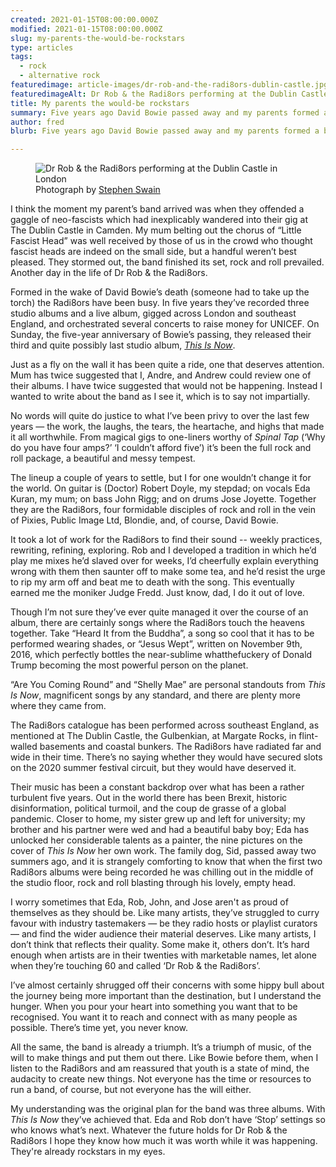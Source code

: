 ```yaml
---
created: 2021-01-15T08:00:00.000Z
modified: 2021-01-15T08:00:00.000Z
slug: my-parents-the-would-be-rockstars
type: articles
tags:
  - rock
  - alternative rock
featuredimage: article-images/dr-rob-and-the-radi8ors-dublin-castle.jpg
featuredimageAlt: Dr Rob & the Radi8ors performing at the Dublin Castle in London
title: My parents the would-be rockstars
summary: Five years ago David Bowie passed away and my parents formed a band. Four albums and boatload of work later it’s safe to say they’ve done him proud
author: fred
blurb: Five years ago David Bowie passed away and my parents formed a band. Four albums and boatload of work later it’s safe to say they’ve done him proud.

---
```


<figure class="wide">
  <img src="article-images/dr-rob-and-the-radi8ors-dublin-castle.jpg" alt="Dr Rob & the Radi8ors performing at the Dublin Castle in London" />
  <figcaption>Photograph by <a href="https://stephenswain.com/">Stephen Swain</a></figcaption>
</figure>

I think the moment my parent’s band arrived was when they offended a gaggle of neo-fascists which had inexplicably wandered into their gig at The Dublin Castle in Camden. My mum belting out the chorus of “Little Fascist Head” was well received by those of us in the crowd who thought fascist heads are indeed on the small side, but a handful weren’t best pleased. They stormed out, the band finished its set, rock and roll prevailed. Another day in the life of Dr Rob & the Radi8ors.

Formed in the wake of David Bowie’s death (someone had to take up the torch) the Radi8ors have been busy. In five years they’ve recorded three studio albums and a live album, gigged across London and southeast England, and orchestrated several concerts to raise money for UNICEF. On Sunday, the five-year anniversary of Bowie’s passing, they released their third and quite possibly last studio album, [_This Is Now_](https://open.spotify.com/album/2idIvKgMFDUWBSBHUfV4rh).

Just as a fly on the wall it has been quite a ride, one that deserves attention. Mum has twice suggested that I, Andre, and Andrew could review one of their albums. I have twice suggested that would not be happening. Instead I wanted to write about the band as I see it, which is to say not impartially.

No words will quite do justice to what I’ve been privy to over the last few years — the work, the laughs, the tears, the heartache, and highs that made it all worthwhile. From magical gigs to one-liners worthy of _Spinal Tap_ (‘Why do you have four amps?’ ‘I couldn’t afford five’) it’s been the full rock and roll package, a beautiful and messy tempest.

The lineup a couple of years to settle, but I for one wouldn’t change it for the world. On guitar is (Doctor) Robert Doyle, my stepdad; on vocals Eda Kuran, my mum; on bass John Rigg; and on drums Jose Joyette. Together they are the Radi8ors, four formidable disciples of rock and roll in the vein of Pixies, Public Image Ltd, Blondie, and, of course, David Bowie.

It took a lot of work for the Radi8ors to find their sound -- weekly practices, rewriting, refining, exploring. Rob and I developed a tradition in which he’d play me mixes he’d slaved over for weeks, I’d cheerfully explain everything wrong with them then saunter off to make some tea, and he’d resist the urge to rip my arm off and beat me to death with the song. This eventually earned me the moniker Judge Fredd. Just know, dad, I do it out of love.  

Though I’m not sure they’ve ever quite managed it over the course of an album, there are certainly songs where the Radi8ors touch the heavens together. Take “Heard It from the Buddha”, a song so cool that it has to be performed wearing shades, or “Jesus Wept”, written on November 9th, 2016, which perfectly bottles the near-sublime whatthefuckery of Donald Trump becoming the most powerful person on the planet.

“Are You Coming Round” and “Shelly Mae” are personal standouts from _This Is Now_, magnificent songs by any standard, and there are plenty more where they came from.

The Radi8ors catalogue has been performed across southeast England, as mentioned at The Dublin Castle, the Gulbenkian, at Margate Rocks, in flint-walled basements and coastal bunkers. The Radi8ors have radiated far and wide in their time. There’s no saying whether they would have secured slots on the 2020 summer festival circuit, but they would have deserved it.

Their music has been a constant backdrop over what has been a rather turbulent five years. Out in the world there has been Brexit, historic disinformation, political turmoil, and the coup de grasse of a global pandemic. Closer to home, my sister grew up and left for university; my brother and his partner were wed and had a beautiful baby boy; Eda has unlocked her considerable talents as a painter, the nine pictures on the cover of _This Is Now_ her own work. The family dog, Sid, passed away two summers ago, and it is strangely comforting to know that when the first two Radi8ors albums were being recorded he was chilling out in the middle of the studio floor, rock and roll blasting through his lovely, empty head.

I worry sometimes that Eda, Rob, John, and Jose aren't as proud of themselves as they should be. Like many artists, they’ve struggled to curry favour with industry tastemakers — be they radio hosts or playlist curators — and find the wider audience their material deserves. Like many artists, I don’t think that reflects their quality. Some make it, others don’t. It’s hard enough when artists are in their twenties with marketable names, let alone when they’re touching 60 and called ‘Dr Rob & the Radi8ors’.

I’ve almost certainly shrugged off their concerns with some hippy bull about the journey being more important than the destination, but I understand the hunger. When you pour your heart into something you want that to be recognised. You want it to reach and connect with as many people as possible. There’s time yet, you never know.

All the same, the band is already a triumph. It’s a triumph of music, of the will to make things and put them out there. Like Bowie before them, when I listen to the Radi8ors and am reassured that youth is a state of mind, the audacity to create new things. Not everyone has the time or resources to run a band, of course, but not everyone has the will either.

My understanding was the original plan for the band was three albums. With _This Is Now_ they’ve achieved that. Eda and Rob don’t have ‘Stop’ settings so who knows what’s next. Whatever the future holds for Dr Rob & the Radi8ors I hope they know how much it was worth while it was happening. They're already rockstars in my eyes.
